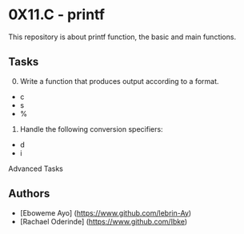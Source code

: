 # 0X11.C - printf

This repository is about printf function, the basic and main functions.

## Tasks

0. Write a function that produces output according to a format.
- c
- s
- %

1. Handle the following conversion specifiers:
- d
- i

Advanced Tasks

## Authors
- [Eboweme Ayo] (https://www.github.com/lebrin-Ay)
- [Rachael Oderinde] (https://www.github.com/Ibke)
